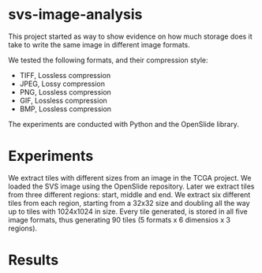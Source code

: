 # svs-image-analysis

This project started as way to show evidence on how much storage
does it take to write the same image in different image formats.

We tested the following formats, and their compression style:
* TIFF, Lossless compression
* JPEG, Lossy compression
* PNG, Lossless compression
* GIF, Lossless compression
* BMP, Lossless compression

The experiments are conducted with Python and the OpenSlide library.

# Experiments
We extract tiles with different sizes from an image in the TCGA project.
We loaded the SVS image using the OpenSlide repository. Later we extract
tiles from three different regions: start, middle and end.
We extract six different tiles from each region, starting from a 32x32 size
and doubling all the way up to tiles with 1024x1024 in size.
Every tile generated, is stored in all five image formats, thus generating
90 tiles (5 formats x 6 dimensios x 3 regions).

# Results
  
